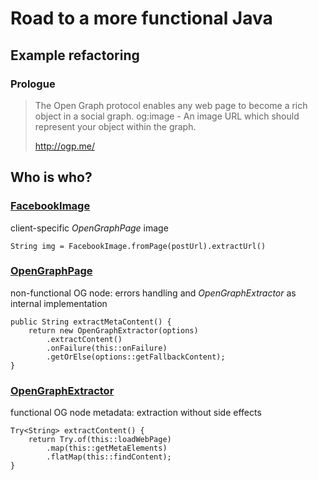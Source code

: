 # Road to a more functional Java
## Example refactoring

### Prologue

> The Open Graph protocol enables any web page to become a rich object in a social graph.
> og:image - An image URL which should represent your object within the graph.
> 
> http://ogp.me/


## Who is who?

### [FacebookImage](FacebookImage.java)

client-specific *OpenGraphPage* image

```
String img = FacebookImage.fromPage(postUrl).extractUrl()
```

### [OpenGraphPage](OpenGraphPage.java) 

non-functional OG node: errors handling and *OpenGraphExtractor* as internal implementation

```
public String extractMetaContent() {
    return new OpenGraphExtractor(options)
        .extractContent()
        .onFailure(this::onFailure)
        .getOrElse(options::getFallbackContent);
}
```

### [OpenGraphExtractor](OpenGraphExtractor.java) 

functional OG node metadata: extraction without side effects

```
Try<String> extractContent() {
    return Try.of(this::loadWebPage)
        .map(this::getMetaElements)
        .flatMap(this::findContent);
}
```
